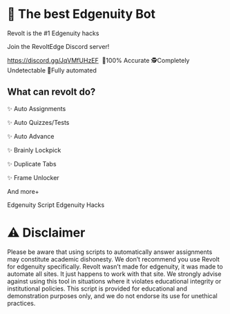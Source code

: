 
# 🚀 The best Edgenuity Bot
Revolt is the #1 Edgenuity hacks

Join the RevoltEdge Discord server!

https://discord.gg/JqVMfUHzEF
 ️‍
🎯100% Accurate
🕵️Completely Undetectable
🤖Fully automated

## What can revolt do?

✨ Auto Assignments

✨ Auto Quizzes/Tests

✨ Auto Advance

✨ Brainly Lockpick

✨ Duplicate Tabs

✨ Frame Unlocker

And more+

Edgenuity Script
Edgenuity Hacks

# ⚠️ Disclaimer
Please be aware that using scripts to automatically answer assignments may constitute academic dishonesty. We don’t recommend you use Revolt for edgenuity specifically. Revolt wasn’t made for edgenuity, it was made to automate all sites. It just happens to work with that site. We strongly advise against using this tool in situations where it violates educational integrity or institutional policies. This script is provided for educational and demonstration purposes only, and we do not endorse its use for unethical practices.
